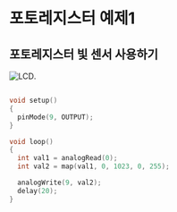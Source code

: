 # 포토레지스터 예제1
## 포토레지스터 빛 센서 사용하기


![LCD](./images/Photoregister_01.png).

```c

void setup()
{
  pinMode(9, OUTPUT);
}

void loop()
{
  int val1 = analogRead(0);
  int val2 = map(val1, 0, 1023, 0, 255);

  analogWrite(9, val2);
  delay(20);
}

```



